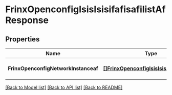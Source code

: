 # FrinxOpenconfigIsisIsisifafisafilistAfResponse

## Properties
Name | Type | Description | Notes
------------ | ------------- | ------------- | -------------
**FrinxOpenconfigNetworkInstanceaf** | [**[]FrinxOpenconfigIsisIsisifafisafilistAf**](frinx.openconfig.isis.isisifafisafilist.Af.md) |  | [optional] [default to null]

[[Back to Model list]](../README.md#documentation-for-models) [[Back to API list]](../README.md#documentation-for-api-endpoints) [[Back to README]](../README.md)



